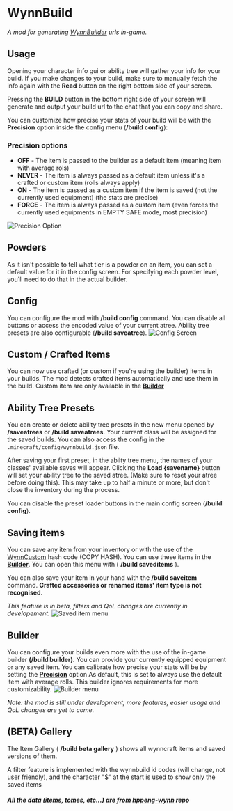 # WynnBuild
_A mod for generating [WynnBuilder](https://wynnbuilder.github.io/builder/) urls in-game._

## Usage
Opening your character info gui or ability tree will gather your info for your build. If you make changes to your build, make sure to manually fetch the info again with the **Read** button on the right bottom side of your screen.

Pressing the **BUILD** button in the bottom right side of your screen will generate and output your build url to the chat that you can copy and share.

You can customize how precise your stats of your build will be with the **Precision** option inside the config menu (**/build config**):
### Precision options
- **OFF** - The item is passed to the builder as a default item (meaning item with average rols)
- **NEVER** - The item is always passed as a default item unless it's a crafted or custom item (rolls always apply)
- **ON** - The item is passed as a custom item if the item is saved (not the currently used equipment) (the stats are precise)
- **FORCE** - The item is always passed as a custom item (even forces the currently used equipments in EMPTY SAFE mode, most precision)

![Precision Option](https://cdn.modrinth.com/data/1RCjAAcr/images/b581fa86bcb87455948acbf479cd46f9139cd3be.png)

## Powders
As it isn't possible to tell what tier is a powder on an item, you can set a default value for it in the config screen. For specifying each powder level, you'll need to do that in the actual builder.

## Config
You can configure the mod with **/build config** command. You can disable all buttons or access the encoded value of your current atree.
Ability tree presets are also configurable (**/build saveatree**).
![Config Screen](https://cdn.modrinth.com/data/1RCjAAcr/images/ed4d865d94ad43a1e1d9bf6239ccb461876f0aa4.png)

## Custom / Crafted Items
You can now use crafted (or custom if you're using the builder) items in your builds. The mod detects crafted items automatically and use them in the build. Custom item are only available in the [**Builder**](#Builder)

## Ability Tree Presets
You can create or delete ability tree presets in the new menu opened by **/saveatrees** or **/build saveatrees**.
Your current class will be assigned for the saved builds.
You can also access the config in the `.minecraft/config/wynnbuild.json` file.

After saving your first preset, in the abilty tree menu, the names of your classes' available saves will appear. Clicking the **Load {savename}** button will set your ability tree to the saved atree. (Make sure to reset your atree before doing this). This may take up to half a minute or more, but don't close the inventory during the process.

You can disable the preset loader buttons in the main config screen (**/build config**).

## Saving items
You can save any item from your inventory or with the use of the [WynnCustom](https://hppeng-wynn.github.io/custom/) hash code (COPY HASH). You can use these items in the [**Builder**](#Builder). You can open this menu with ( **/build saveditems** ).

You can also save your item in your hand with the **/build saveitem** command. **Crafted accessories or renamed items' item type is not recognised.**

_This feature is in beta, filters and QoL changes are currently in developement._
![Saved item menu](https://cdn.modrinth.com/data/cached_images/4b6dcc20e856104e46acbf62c9951f9f45e50235.png)

## Builder
You can configure your builds even more with the use of the in-game builder **(/build builder)**. You can provide your currently equipped equipment or any saved item. You can calibrate how precise your stats will be by setting the **[Precision](#Precision-options)** option As default, this is set to always use the default item with average rolls. This builder ignores requirements for more customizability.
![Builder menu](https://cdn.modrinth.com/data/cached_images/9b5ae01f0888f1ea0836471d061de6139f5fdba0.png)

_Note: the mod is still under development, more features, easier usage and QoL changes are yet to come._

## (BETA) Gallery
The Item Gallery ( **/build beta gallery** ) shows all wynncraft items and saved versions of them.

A filter feature is implemented with the wynnbuild id codes (will change, not user friendly), and the character "$" at the start is used to show only the saved items

#### _All the data (items, tomes, etc...) are from [hppeng-wynn](https://github.com/hppeng-wynn/hppeng-wynn.github.io) repo_